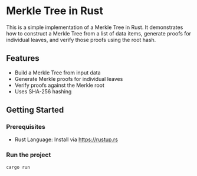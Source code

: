 # Merkle Tree in Rust

This is a simple implementation of a Merkle Tree in Rust. It demonstrates how to construct a Merkle Tree from a list of data items, generate proofs for individual leaves, and verify those proofs using the root hash.

## Features

- Build a Merkle Tree from input data
- Generate Merkle proofs for individual leaves
- Verify proofs against the Merkle root
- Uses SHA-256 hashing

## Getting Started

### Prerequisites

- Rust Language: Install via https://rustup.rs

### Run the project

```bash
cargo run
